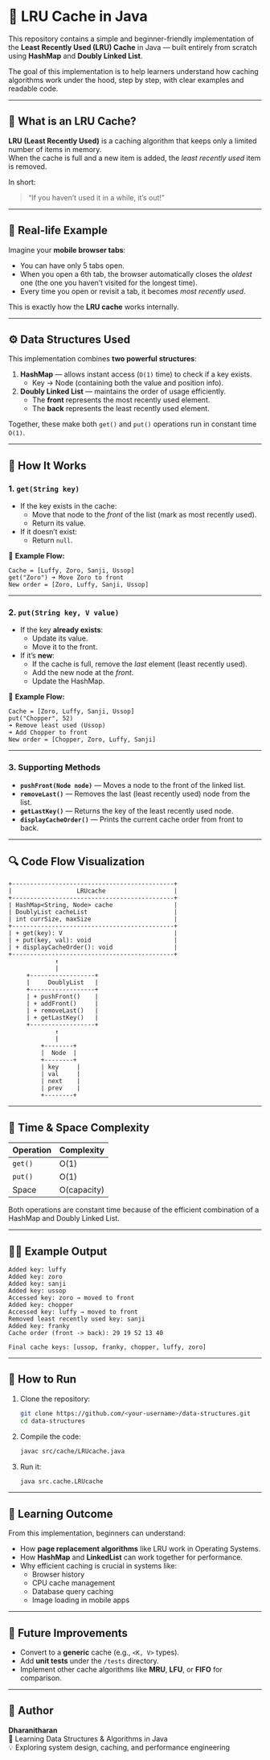 # 🧠 LRU Cache in Java

This repository contains a simple and beginner-friendly implementation of the **Least Recently Used (LRU) Cache** in Java — built entirely from scratch using **HashMap** and **Doubly Linked List**.  

The goal of this implementation is to help learners understand how caching algorithms work under the hood, step by step, with clear examples and readable code.

---

## 🚀 What is an LRU Cache?

**LRU (Least Recently Used)** is a caching algorithm that keeps only a limited number of items in memory.  
When the cache is full and a new item is added, the *least recently used* item is removed.  

In short:  
> “If you haven’t used it in a while, it’s out!”

---

## 🧩 Real-life Example

Imagine your **mobile browser tabs**:  
- You can have only 5 tabs open.  
- When you open a 6th tab, the browser automatically closes the *oldest* one (the one you haven’t visited for the longest time).  
- Every time you open or revisit a tab, it becomes *most recently used*.  

This is exactly how the **LRU cache** works internally.

---

## ⚙️ Data Structures Used

This implementation combines **two powerful structures**:

1. **HashMap** — allows instant access (`O(1)` time) to check if a key exists.  
   - Key → Node (containing both the value and position info).  
2. **Doubly Linked List** — maintains the order of usage efficiently.  
   - The **front** represents the most recently used element.  
   - The **back** represents the least recently used element.

Together, these make both `get()` and `put()` operations run in constant time `O(1)`.

---

## 🧠 How It Works

### 1. `get(String key)`
- If the key exists in the cache:
  - Move that node to the *front* of the list (mark as most recently used).
  - Return its value.
- If it doesn’t exist:
  - Return `null`.

🧭 **Example Flow:**
```
Cache = [Luffy, Zoro, Sanji, Ussop]
get("Zoro") ➜ Move Zoro to front
New order = [Zoro, Luffy, Sanji, Ussop]
```

---

### 2. `put(String key, V value)`
- If the key **already exists**:
  - Update its value.
  - Move it to the front.
- If it’s **new**:
  - If the cache is full, remove the *last* element (least recently used).
  - Add the new node at the *front*.
  - Update the HashMap.

🧭 **Example Flow:**
```
Cache = [Zoro, Luffy, Sanji, Ussop]
put("Chopper", 52)
➜ Remove least used (Ussop)
➜ Add Chopper to front
New order = [Chopper, Zoro, Luffy, Sanji]
```

---

### 3. Supporting Methods

- **`pushFront(Node node)`** — Moves a node to the front of the linked list.
- **`removeLast()`** — Removes the last (least recently used) node from the list.
- **`getLastKey()`** — Returns the key of the least recently used node.
- **`displayCacheOrder()`** — Prints the current cache order from front to back.

---

## 🔍 Code Flow Visualization

```
+---------------------------------------------+
|                  LRUcache                   |
+---------------------------------------------+
| HashMap<String, Node> cache                 |
| DoublyList cacheList                        |
| int currSize, maxSize                       |
+---------------------------------------------+
| + get(key): V                               |
| + put(key, val): void                       |
| + displayCacheOrder(): void                 |
+---------------------------------------------+
             ↑
             |
     +------------------+
     |     DoublyList   |
     +------------------+
     | + pushFront()    |
     | + addFront()     |
     | + removeLast()   |
     | + getLastKey()   |
     +------------------+
             ↑
             |
         +--------+
         |  Node  |
         +--------+
         | key     |
         | val     |
         | next    |
         | prev    |
         +--------+
```

---

## 🧮 Time & Space Complexity

| Operation | Complexity |
|------------|-------------|
| `get()`    | O(1) |
| `put()`    | O(1) |
| Space      | O(capacity) |

Both operations are constant time because of the efficient combination of a HashMap and Doubly Linked List.

---

## 🧑‍💻 Example Output

```
Added key: luffy
Added key: zoro
Added key: sanji
Added key: ussop
Accessed key: zoro → moved to front
Added key: chopper
Accessed key: luffy → moved to front
Removed least recently used key: sanji
Added key: franky
Cache order (front -> back): 29 19 52 13 40

Final cache keys: [ussop, franky, chopper, luffy, zoro]
```

---

## 🧰 How to Run

1. Clone the repository:
   ```bash
   git clone https://github.com/<your-username>/data-structures.git
   cd data-structures
   ```

2. Compile the code:
   ```bash
   javac src/cache/LRUcache.java
   ```

3. Run it:
   ```bash
   java src.cache.LRUcache
   ```

---

## 🌱 Learning Outcome

From this implementation, beginners can understand:
- How **page replacement algorithms** like LRU work in Operating Systems.
- How **HashMap** and **LinkedList** can work together for performance.
- Why efficient caching is crucial in systems like:
  - Browser history
  - CPU cache management
  - Database query caching
  - Image loading in mobile apps

---

## 🧩 Future Improvements

- Convert to a **generic** cache (e.g., `<K, V>` types).  
- Add **unit tests** under the `/tests` directory.  
- Implement other cache algorithms like **MRU**, **LFU**, or **FIFO** for comparison.

---

## 📘 Author

**Dharanitharan**  
📍 Learning Data Structures & Algorithms in Java  
💡 Exploring system design, caching, and performance engineering
